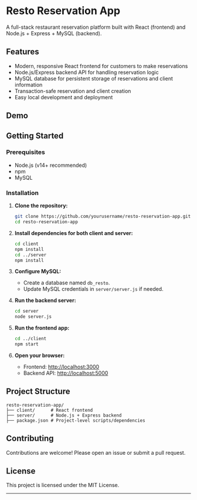 # Resto Reservation App

A full-stack restaurant reservation platform built with React (frontend) and Node.js + Express + MySQL (backend).

## Features

- Modern, responsive React frontend for customers to make reservations
- Node.js/Express backend API for handling reservation logic
- MySQL database for persistent storage of reservations and client information
- Transaction-safe reservation and client creation
- Easy local development and deployment

## Demo

<!-- Add a screenshot of your app if available -->
<!-- ![screenshot](client/public/screenshot.png) -->

## Getting Started

### Prerequisites

- Node.js (v14+ recommended)
- npm
- MySQL

### Installation

1. **Clone the repository:**
   ```bash
   git clone https://github.com/yourusername/resto-reservation-app.git
   cd resto-reservation-app
   ```

2. **Install dependencies for both client and server:**
   ```bash
   cd client
   npm install
   cd ../server
   npm install
   ```

3. **Configure MySQL:**
   - Create a database named `db_resto`.
   - Update MySQL credentials in `server/server.js` if needed.

4. **Run the backend server:**
   ```bash
   cd server
   node server.js
   ```

5. **Run the frontend app:**
   ```bash
   cd ../client
   npm start
   ```

6. **Open your browser:**
   - Frontend: [http://localhost:3000](http://localhost:3000)
   - Backend API: [http://localhost:5000](http://localhost:5000)

## Project Structure

```
resto-reservation-app/
├── client/      # React frontend
├── server/      # Node.js + Express backend
├── package.json # Project-level scripts/dependencies
```

## Contributing

Contributions are welcome! Please open an issue or submit a pull request.

## License

This project is licensed under the MIT License.

---
